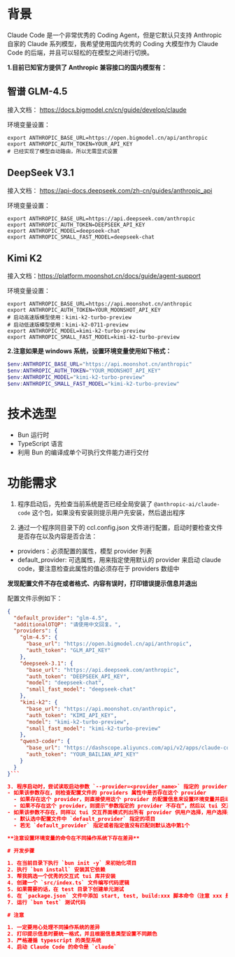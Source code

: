 # 背景

Claude Code 是一个非常优秀的 Coding Agent，但是它默认只支持 Anthropic 自家的 Claude 系列模型，我希望使用国内优秀的 Coding 大模型作为 Claude Code 的后端，并且可以轻松的在模型之间进行切换。

**1.目前已知官方提供了 Anthropic 兼容接口的国内模型有：**

## 智谱 GLM-4.5

接入文档：
https://docs.bigmodel.cn/cn/guide/develop/claude

环境变量设置：

```shell
export ANTHROPIC_BASE_URL=https://open.bigmodel.cn/api/anthropic
export ANTHROPIC_AUTH_TOKEN=YOUR_API_KEY
# 已经实现了模型自动路由，所以无需显式设置
```

## DeepSeek V3.1

接入文档：
https://api-docs.deepseek.com/zh-cn/guides/anthropic_api

环境变量设置：

```shell
export ANTHROPIC_BASE_URL=https://api.deepseek.com/anthropic
export ANTHROPIC_AUTH_TOKEN=DEEPSEEK_API_KEY
export ANTHROPIC_MODEL=deepseek-chat
export ANTHROPIC_SMALL_FAST_MODEL=deepseek-chat
```

## Kimi K2

接入文档：https://platform.moonshot.cn/docs/guide/agent-support

环境变量设置：

```shell
export ANTHROPIC_BASE_URL=https://api.moonshot.cn/anthropic
export ANTHROPIC_AUTH_TOKEN=YOUR_MOONSHOT_API_KEY
# 启动高速版模型使用：kimi-k2-turbo-preview
# 启动低速版模型使用：kimi-k2-0711-preview
export ANTHROPIC_MODEL=kimi-k2-turbo-preview
export ANTHROPIC_SMALL_FAST_MODEL=kimi-k2-turbo-preview
```

**2.注意如果是 windows 系统，设置环境变量使用如下格式：**

```Powershell
$env:ANTHROPIC_BASE_URL="https://api.moonshot.cn/anthropic"
$env:ANTHROPIC_AUTH_TOKEN="YOUR_MOONSHOT_API_KEY"
$env:ANTHROPIC_MODEL="kimi-k2-turbo-preview"
$env:ANTHROPIC_SMALL_FAST_MODEL="kimi-k2-turbo-preview"
```

# 技术选型

- Bun 运行时
- TypeScript 语言
- 利用 Bun 的编译成单个可执行文件能力进行交付

# 功能需求

1. 程序启动后，先检查当前系统是否已经全局安装了 `@anthropic-ai/claude-code` 这个包，如果没有安装则提示用户先安装，然后退出程序

2. 通过一个程序同目录下的 ccl.config.json 文件进行配置，启动时要检查文件是否存在以及内容是否合法：

- providers：必须配置的属性，模型 provider 列表
- default_provider: 可选属性，用来指定使用默认的 provider 来启动 claude code，要注意检查此属性的值必须存在于 providers 数组中

**发现配置文件不存在或者格式、内容有误时，打印错误提示信息并退出**

配置文件示例如下：

````json
{
  "default_provider": "glm-4.5",
  "additionalOTQP": "请使用中文回复。",
  "providers": {
    "glm-4.5": {
      "base_url": "https://open.bigmodel.cn/api/anthropic",
      "auth_token": "GLM_API_KEY"
    },
    "deepseek-3.1": {
      "base_url": "https://api.deepseek.com/anthropic",
      "auth_token": "DEEPSEEK_API_KEY",
      "model": "deepseek-chat",
      "small_fast_model": "deepseek-chat"
    },
    "kimi-k2": {
      "base_url": "https://api.moonshot.cn/anthropic",
      "auth_token": "KIMI_API_KEY",
      "model": "kimi-k2-turbo-preview",
      "small_fast_model": "kimi-k2-turbo-preview"
    },
    "qwen3-coder": {
      "base_url": "https://dashscope.aliyuncs.com/api/v2/apps/claude-code-proxy",
      "auth_token": "YOUR_BAILIAN_API_KEY"
    }
  }
}```

3. 程序启动时，尝试读取启动参数 `--provider=<provider_name>` 指定的 provider 名称
- 如果该参数存在，则检查配置文件的 providers 属性中是否存在这个 provider
  - 如果存在这个 provider，则直接使用这个 provider 的配置信息来设置环境变量并启动 Claude Code
  - 如果不存在这个 provider，则提示“参数指定的 provider 不存在”，然后以 tui 交互界面模式列出所有 provider 供用户选择（默认选中第1个），用户选择并回车确认后即以被选中 provider 的配置信息来设置环境变量并启动 Claude Code
- 如果该参数不存在，同样以 tui 交互界面模式列出所有 provider 供用户选择，用户选择并回车确认后即以被选中 provider 的配置信息来设置环境变量并启动 Claude Code
  - 默认选中配置文件中 `default_provider` 指定的项目
  - 若无 `default_provider` 指定或者指定值没有匹配则默认选中第1个

**注意设置环境变量的命令在不同操作系统下存在差异**

# 开发步骤

1. 在当前目录下执行 `bun init -y` 来初始化项目
2. 执行 `bun install` 安装其它依赖
3. 帮我挑选一个优秀的交互式 tui 库并安装
4. 创建一个 `src/index.ts` 文件编写代码逻辑
5. 如果需要的话，在 test 目录下创建单元测试
6. 在 `package.json` 文件中添加 start, test, build:xxx 脚本命令（注意 xxx 是编译成可执行文件时的目标操作系统）
7. 运行 `bun test` 测试代码

# 注意

1. 一定要用心处理不同操作系统的差异
2. 打印提示信息时要统一格式，并且根据信息类型设置不同颜色
3. 严格遵循 typescript 的类型系统
4. 启动 Claude Code 的命令是 `claude`
````
